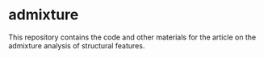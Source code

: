 # admixture
This repository contains the code and other materials for the article on the admixture analysis of structural features.
